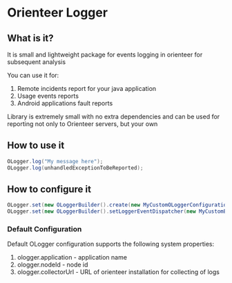 # Orienteer Logger

## What is it?

It is small and lightweight package for events logging in orienteer for subsequent analysis

You can use it for:

1. Remote incidents report for your java application
2. Usage events reports
3. Android applications fault reports

Library is extremely small with no extra dependencies and can be used for reporting not only to Orienteer servers, but your own

## How to use it

```java
OLogger.log("My message here");
OLogger.log(unhandledExceptionToBeReported);
```

## How to configure it

```java
OLogger.set(new OLoggerBuilder().create(new MyCustomOLoggerConfiguration()));
OLogger.set(new OLoggerBuilder().setLoggerEventDispatcher(new MyCustomEventsDispatcher()).create());
```

### Default Configuration

Default OLogger configuration supports the following system properties:

1. ologger.application - application name
2. ologger.nodeId - node id
3. ologger.collectorUrl - URL of orienteer installation for collecting of logs